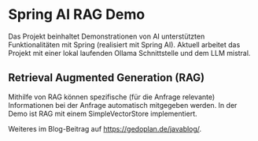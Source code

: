 # Spring AI RAG Demo

Das Projekt beinhaltet Demonstrationen von AI unterstützten Funktionalitäten mit Spring (realisiert mit Spring AI).
Aktuell arbeitet das Projekt mit einer lokal laufenden Ollama Schnittstelle und dem LLM mistral.

## Retrieval Augmented Generation (RAG)

Mithilfe von RAG können spezifische (für die Anfrage relevante) Informationen bei der Anfrage automatisch mitgegeben werden.
In der Demo ist RAG mit einem SimpleVectorStore implementiert.

Weiteres im Blog-Beitrag auf https://gedoplan.de/javablog/.
